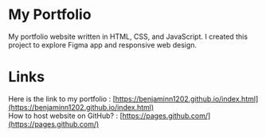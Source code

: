 # My Portfolio
My portfolio website written in HTML, CSS, and JavaScript. I created this project to explore Figma app and responsive web design. 

# Links
Here is the link to my portfolio : [https://benjaminn1202.github.io/index.html](https://benjaminn1202.github.io/index.html)<br>
How to host website on GitHub? : [https://pages.github.com/](https://pages.github.com/)
